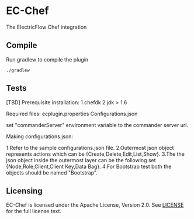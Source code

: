 EC-Chef
============

The ElectricFlow Chef integration

## Compile ##

Run gradlew to compile the plugin

`./gradlew`

## Tests ##
[TBD]
Prerequisite installation:
1.chefdk
2.jdk > 1.6

Required files:
ecplugin.properties
Configurations.json

set "commanderServer" environment variable to the commander server url.

Making configurations.json:

1.Refer to the sample configurations.json file.
2.Outermost json object represents actions which can be {Create,Delete,Edit,List,Show}.
3.The the json object inside the outermost layer can be the following set  {Node,Role,Client,Client Key,Data Bag}. 
4.For Bootstrap test both the objects should be named "Bootstrap".
 

## Licensing ##
EC-Chef is licensed under the Apache License, Version 2.0. See [LICENSE](https://github.com/electric-cloud/EC-Chef/blob/master/LICENSE) for the full license text.
